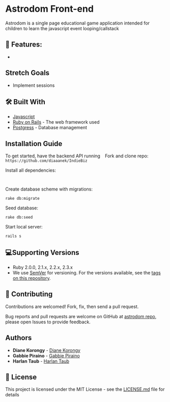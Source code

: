 # Astrodom Front-end

Astrodom is a single page educational game application intended for children to learn the javascript event looping/callstack

## 📌 Features:
* 

## Stretch Goals
* Implement sessions

## 🛠 Built With
* [Javascript](https://www.javascript.com/)
* [Ruby on Rails](https://rubyonrails.org/) - The web framework used
* [Postgress](https://www.sqlite.org/) - Database management

## Installation Guide
To get started, have the backend API running
` `
Fork and clone repo:
` https://github.com/diaaanek/IndieBiz `

Install all dependencies:

`   `

Create database scheme with migrations:

` rake db:migrate `

Seed database:

` rake db:seed `

Start local server:

` rails s `

## 💻Supporting Versions
- Ruby 2.0.0, 2.1.x, 2.2.x, 2.3.x
- We use [SemVer](http://semver.org/) for versioning. For the versions available, see the [tags on this repository](https://github.com/your/project/tags).

## 🤩 Contributing

Contributions are welcomed!  Fork, fix, then send a pull request.

Bug reports and pull requests are welcome on GitHub at [astrodom repo](https://github.com/diaaanek/astrodom_frontend), please open Issues to provide feedback.

## Authors

* **Diane Korongy** - [Diane Korongy](https://github.com/diaaanek)
* **Gabbie Piraino** - [Gabbie Piraino](https://github.com/ )
* **Harlan Taub** - [Harlan Taub](https://github.com/ )

## 📗 License

This project is licensed under the MIT License - see the [LICENSE.md](LICENSE.md) file for details

